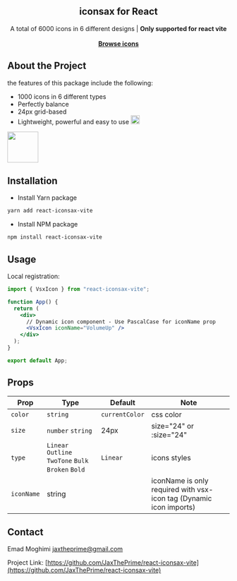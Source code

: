 <article ><a name="user-content-readme-top"></a></p>

<div align="center">
  <h1 align="center"></a>iconsax for React</h1>
  <p align="center">
    A total of 6000 icons in 6 different designs | <strong>Only supported for react vite</strong>
    <br>
    <br>
    <a href="https://react-iconsax-vite.onrender.com"><strong> Browse icons</strong></a>
  </p>
</div>

# About the Project

the features of this package include the following:

- 1000 icons in 6 different types
- Perfectly balance
- 24px grid-based
- Lightweight, powerful and easy to use <g-emoji class="g-emoji" alias="smile" fallback-src="https://github.githubassets.com/images/icons/emoji/unicode/1f604.png"><img class="emoji" alt="smile" src="https://github.githubassets.com/images/icons/emoji/unicode/1f604.png" width="20" height="20"></g-emoji>

<a href="https://react.dev/" rel="nofollow">
<img src="https://www.cdnlogo.com/logos/r/85/react.svg" width="70" height="70">
</a>

# Installation

- Install Yarn package

```bash
yarn add react-iconsax-vite
```

- Install NPM package

```bash
npm install react-iconsax-vite
```

## Usage

Local registration:

```jsx
import { VsxIcon } from "react-iconsax-vite";

function App() {
  return (
    <div>
      // Dynamic icon component - Use PascalCase for iconName prop
      <VsxIcon iconName="VolumeUp" />
    </div>
  );
}

export default App;
```

## Props

| Prop       | Type                                                | Default        | Note                                                               |
| ---------- | --------------------------------------------------- | -------------- | ------------------------------------------------------------------ |
| `color`    | `string`                                            | `currentColor` | css color                                                          |
| `size`     | `number` `string`                                   | 24px           | size="24" or :size="24"                                            |
| `type`     | `Linear` `Outline` `TwoTone` `Bulk` `Broken` `Bold` | `Linear`       | icons styles                                                       |
| `iconName` | string                                              |                | iconName is only required with vsx-icon tag (Dynamic icon imports) |

## Contact

Emad Moghimi [jaxtheprime@gmail.com](jaxtheprime@gmail.com)

Project Link: [https://github.com/JaxThePrime/react-iconsax-vite](https://github.com/JaxThePrime/react-iconsax-vite)

</article >

